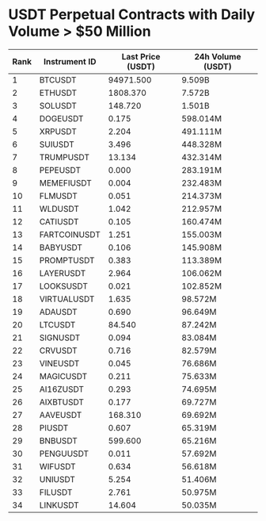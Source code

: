 # USDT Perpetual Contracts with Daily Volume > $50 Million

| Rank | Instrument ID | Last Price (USDT) | 24h Volume (USDT) |
|------|---------------|-------------------|-------------------|
| 1 | BTCUSDT | 94971.500 | 9.509B |
| 2 | ETHUSDT | 1808.370 | 7.572B |
| 3 | SOLUSDT | 148.720 | 1.501B |
| 4 | DOGEUSDT | 0.175 | 598.014M |
| 5 | XRPUSDT | 2.204 | 491.111M |
| 6 | SUIUSDT | 3.496 | 448.328M |
| 7 | TRUMPUSDT | 13.134 | 432.314M |
| 8 | PEPEUSDT | 0.000 | 283.191M |
| 9 | MEMEFIUSDT | 0.004 | 232.483M |
| 10 | FLMUSDT | 0.051 | 214.373M |
| 11 | WLDUSDT | 1.042 | 212.957M |
| 12 | CATIUSDT | 0.105 | 160.474M |
| 13 | FARTCOINUSDT | 1.251 | 155.003M |
| 14 | BABYUSDT | 0.106 | 145.908M |
| 15 | PROMPTUSDT | 0.383 | 113.389M |
| 16 | LAYERUSDT | 2.964 | 106.062M |
| 17 | LOOKSUSDT | 0.021 | 102.852M |
| 18 | VIRTUALUSDT | 1.635 | 98.572M |
| 19 | ADAUSDT | 0.690 | 96.649M |
| 20 | LTCUSDT | 84.540 | 87.242M |
| 21 | SIGNUSDT | 0.094 | 83.084M |
| 22 | CRVUSDT | 0.716 | 82.579M |
| 23 | VINEUSDT | 0.045 | 76.686M |
| 24 | MAGICUSDT | 0.211 | 75.633M |
| 25 | AI16ZUSDT | 0.293 | 74.695M |
| 26 | AIXBTUSDT | 0.177 | 69.727M |
| 27 | AAVEUSDT | 168.310 | 69.692M |
| 28 | PIUSDT | 0.607 | 65.319M |
| 29 | BNBUSDT | 599.600 | 65.216M |
| 30 | PENGUUSDT | 0.011 | 57.692M |
| 31 | WIFUSDT | 0.634 | 56.618M |
| 32 | UNIUSDT | 5.254 | 51.406M |
| 33 | FILUSDT | 2.761 | 50.975M |
| 34 | LINKUSDT | 14.604 | 50.035M |
